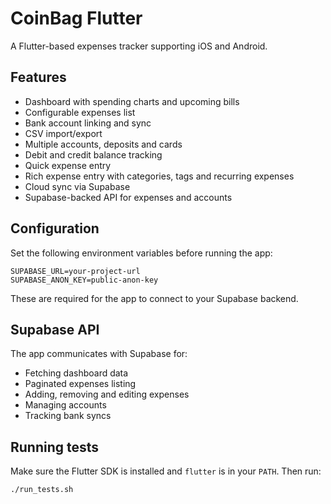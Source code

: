 # CoinBag Flutter

A Flutter-based expenses tracker supporting iOS and Android.

## Features
- Dashboard with spending charts and upcoming bills
- Configurable expenses list
- Bank account linking and sync
- CSV import/export
- Multiple accounts, deposits and cards
- Debit and credit balance tracking
- Quick expense entry
- Rich expense entry with categories, tags and recurring expenses
- Cloud sync via Supabase
- Supabase-backed API for expenses and accounts

## Configuration

Set the following environment variables before running the app:

```
SUPABASE_URL=your-project-url
SUPABASE_ANON_KEY=public-anon-key
```

These are required for the app to connect to your Supabase backend.

## Supabase API

The app communicates with Supabase for:

- Fetching dashboard data
- Paginated expenses listing
- Adding, removing and editing expenses
- Managing accounts
- Tracking bank syncs

## Running tests

Make sure the Flutter SDK is installed and `flutter` is in your `PATH`. Then run:

```bash
./run_tests.sh
```
